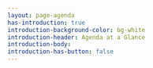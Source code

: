 ```yaml
---
layout: page-agenda
has-introduction: true
introduction-background-color: bg-white
introduction-header: Agenda at a Glance
introduction-body: 
introduction-has-button: false
---
```


